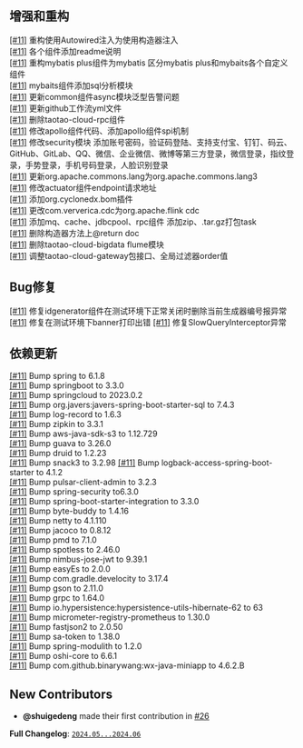 ## 增强和重构

[[#11]](https://github.com/shuigedeng/taotao-cloud-project/issues/11) 重构使用Autowired注入为使用构造器注入  
[[#11]](https://github.com/shuigedeng/taotao-cloud-project/issues/11) 各个组件添加readme说明  
[[#11]](https://github.com/shuigedeng/taotao-cloud-project/issues/11) 重构mybatis plus组件为mybatis 区分mybatis plus和mybaits各个自定义组件  
[[#11]](https://github.com/shuigedeng/taotao-cloud-project/issues/11) mybaits组件添加sql分析模块  
[[#11]](https://github.com/shuigedeng/taotao-cloud-project/issues/11) 更新common组件async模块泛型告警问题  
[[#11]](https://github.com/shuigedeng/taotao-cloud-project/issues/11) 更新github工作流yml文件  
[[#11]](https://github.com/shuigedeng/taotao-cloud-project/issues/11) 删除taotao-cloud-rpc组件  
[[#11]](https://github.com/shuigedeng/taotao-cloud-project/issues/11) 修改apollo组件代码、添加apollo组件spi机制  
[[#11]](https://github.com/shuigedeng/taotao-cloud-project/issues/11) 修改security模块 添加账号密码，验证码登陆、支持支付宝、钉钉、码云、GitHub、GitLab、QQ、微信、企业微信、微博等第三方登录，微信登录，指纹登录，手势登录，手机号码登录，人脸识别登录  
[[#11]](https://github.com/shuigedeng/taotao-cloud-project/issues/11) 更新org.apache.commons.lang为org.apache.commons.lang3    
[[#11]](https://github.com/shuigedeng/taotao-cloud-project/issues/11) 修改actuator组件endpoint请求地址    
[[#11]](https://github.com/shuigedeng/taotao-cloud-project/issues/11) 添加org.cyclonedx.bom插件  
[[#11]](https://github.com/shuigedeng/taotao-cloud-project/issues/11) 更改com.ververica.cdc为org.apache.flink cdc  
[[#11]](https://github.com/shuigedeng/taotao-cloud-project/issues/11) 添加mq、cache、jdbcpool、rpc组件 添加zip、.tar.gz打包task  
[[#11]](https://github.com/shuigedeng/taotao-cloud-project/issues/11) 删除构造器方法上@return doc  
[[#11]](https://github.com/shuigedeng/taotao-cloud-project/issues/11) 删除taotao-cloud-bigdata flume模块  
[[#11]](https://github.com/shuigedeng/taotao-cloud-project/issues/11) 调整taotao-cloud-gateway包接口、全局过滤器order值  

## Bug修复

[[#11]](https://github.com/shuigedeng/taotao-cloud-project/issues/11) 修复idgenerator组件在测试环境下正常关闭时删除当前生成器编号报异常 
[[#11]](https://github.com/shuigedeng/taotao-cloud-project/issues/11) 修复在测试环境下banner打印出错
[[#11]](https://github.com/shuigedeng/taotao-cloud-project/issues/11) 修复SlowQueryInterceptor异常

## 依赖更新

[[#11]](https://github.com/shuigedeng/taotao-cloud-project/issues/11) Bump spring to 6.1.8  
[[#11]](https://github.com/shuigedeng/taotao-cloud-project/issues/11) Bump springboot to 3.3.0   
[[#11]](https://github.com/shuigedeng/taotao-cloud-project/issues/11) Bump springcloud to 2023.0.2   
[[#11]](https://github.com/shuigedeng/taotao-cloud-project/issues/11) Bump org.javers:javers-spring-boot-starter-sql to 7.4.3   
[[#11]](https://github.com/shuigedeng/taotao-cloud-project/issues/11) Bump log-record to 1.6.3   
[[#11]](https://github.com/shuigedeng/taotao-cloud-project/issues/11) Bump zipkin to 3.3.1   
[[#11]](https://github.com/shuigedeng/taotao-cloud-project/issues/11) Bump aws-java-sdk-s3 to 1.12.729   
[[#11]](https://github.com/shuigedeng/taotao-cloud-project/issues/11) Bump guava to 3.26.0   
[[#11]](https://github.com/shuigedeng/taotao-cloud-project/issues/11) Bump druid to 1.2.23  
[[#11]](https://github.com/shuigedeng/taotao-cloud-project/issues/11) Bump snack3 to 3.2.98 
[[#11]](https://github.com/shuigedeng/taotao-cloud-project/issues/11) Bump logback-access-spring-boot-starter to 4.1.2  
[[#11]](https://github.com/shuigedeng/taotao-cloud-project/issues/11) Bump pulsar-client-admin to 3.2.3  
[[#11]](https://github.com/shuigedeng/taotao-cloud-project/issues/11) Bump spring-security to6.3.0  
[[#11]](https://github.com/shuigedeng/taotao-cloud-project/issues/11) Bump spring-boot-starter-integration to 3.3.0  
[[#11]](https://github.com/shuigedeng/taotao-cloud-project/issues/11) Bump byte-buddy to 1.4.16  
[[#11]](https://github.com/shuigedeng/taotao-cloud-project/issues/11) Bump netty to 4.1.110  
[[#11]](https://github.com/shuigedeng/taotao-cloud-project/issues/11) Bump jacoco to 0.8.12  
[[#11]](https://github.com/shuigedeng/taotao-cloud-project/issues/11) Bump pmd to 7.1.0  
[[#11]](https://github.com/shuigedeng/taotao-cloud-project/issues/11) Bump spotless to 2.46.0  
[[#11]](https://github.com/shuigedeng/taotao-cloud-project/issues/11) Bump nimbus-jose-jwt to 9.39.1  
[[#11]](https://github.com/shuigedeng/taotao-cloud-project/issues/11) Bump easyEs to 2.0.0  
[[#11]](https://github.com/shuigedeng/taotao-cloud-project/issues/11) Bump com.gradle.develocity to 3.17.4  
[[#11]](https://github.com/shuigedeng/taotao-cloud-project/issues/11) Bump gson to 2.11.0  
[[#11]](https://github.com/shuigedeng/taotao-cloud-project/issues/11) Bump grpc to 1.64.0  
[[#11]](https://github.com/shuigedeng/taotao-cloud-project/issues/11) Bump io.hypersistence:hypersistence-utils-hibernate-62 to 63  
[[#11]](https://github.com/shuigedeng/taotao-cloud-project/issues/11) Bump micrometer-registry-prometheus to 1.30.0  
[[#11]](https://github.com/shuigedeng/taotao-cloud-project/issues/11) Bump fastjson2 to 2.0.50  
[[#11]](https://github.com/shuigedeng/taotao-cloud-project/issues/11) Bump sa-token to 1.38.0  
[[#11]](https://github.com/shuigedeng/taotao-cloud-project/issues/11) Bump spring-modulith to 1.2.0  
[[#11]](https://github.com/shuigedeng/taotao-cloud-project/issues/11) Bump oshi-core to 6.6.1  
[[#11]](https://github.com/shuigedeng/taotao-cloud-project/issues/11) Bump com.github.binarywang:wx-java-miniapp to 4.6.2.B  

## New Contributors

* **@shuigedeng** made their first contribution in [#26](https://github.com/shuigedeng/taotao-cloud-project/pull/26)

**Full Changelog**: [`2024.05...2024.06`](https://github.com/shuigedeng/taotao-cloud-project/compare/2024.05...2024.06)
